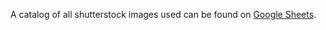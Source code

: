 A catalog of all shutterstock images used can be found on [Google Sheets](https://docs.google.com/spreadsheets/d/1gmapY82wFKvCuY9tSXi4UQeoEfswbhIR-3e4RGUuMKg/edit#gid=1673427429).
